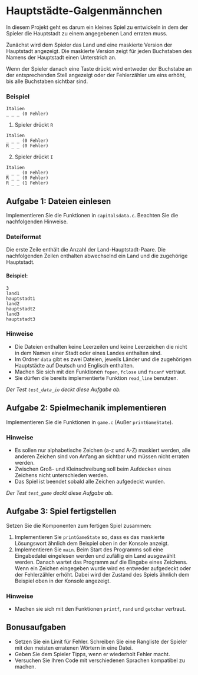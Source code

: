 # Hauptstädte-Galgenmännchen


In diesem Projekt geht es darum ein kleines Spiel zu entwickeln in dem der Spieler die Hauptstadt zu einem angegebenen Land erraten muss.

Zunächst wird dem Spieler das Land und eine maskierte Version der Hauptstadt angezeigt. Die maskierte Version zeigt für jeden Buchstaben des Namens der Hauptstadt einen Unterstrich an.

Wenn der Spieler danach eine Taste drückt wird entweder der Buchstabe an der entsprechenden Stell angezeigt oder der Fehlerzähler um eins erhöht, bis alle Buchstaben sichtbar sind.

### Beispiel

```
Italien
_ _ _ (0 Fehler)
```

1. Spieler drückt `R`
```
Italien
_ _ _ (0 Fehler)
R _ _ (0 Fehler)
```
2. Spieler drückt `I`
```
Italien
_ _ _ (0 Fehler)
R _ _ (0 Fehler)
R _ _ (1 Fehler)
```

## Aufgabe 1: Dateien einlesen

Implementieren Sie die Funktionen in `capitalsdata.c`. Beachten Sie die nachfolgenden Hinweise.

### Dateiformat

Die erste Zeile enthält die Anzahl der Land-Hauptstadt-Paare. Die nachfolgenden Zeilen enthalten abwechselnd ein Land und die zugehörige Hauptstadt.

#### Beispiel:
```
3
land1
hauptstadt1
land2
hauptstadt2
land3
hauptstadt3
```

### Hinweise
- Die Dateien enthalten keine Leerzeilen und keine Leerzeichen die nicht in dem Namen einer Stadt oder eines Landes enthalten sind.
- Im Ordner `data` gibt es zwei Dateien, jeweils Länder und die zugehörigen Hauptstädte auf Deutsch und Englisch enthalten.
- Machen Sie sich mit den Funktionen `fopen`, `fclose` und `fscanf` vertraut.
- Sie dürfen die bereits implementierte Funktion `read_line` benutzen.

*Der Test `test_data_io` deckt diese Aufgabe ab.*

## Aufgabe 2: Spielmechanik implementieren

Implementieren Sie die Funktionen in `game.c` (Außer `printGameState`).

### Hinweise
- Es sollen nur alphabetische Zeichen (a-z und A-Z) maskiert werden, alle anderen Zeichen sind von Anfang an sichtbar und müssen nicht erraten werden.
- Zwischen Groß- und Kleinschreibung soll beim Aufdecken eines Zeichens nicht unterschieden werden.
- Das Spiel ist beendet sobald alle Zeichen aufgedeckt wurden.

*Der Test `test_game` deckt diese Aufgabe ab.*

## Aufgabe 3: Spiel fertigstellen
Setzen Sie die Komponenten zum fertigen Spiel zusammen:

1. Implementieren Sie `printGameState` so, dass es das maskierte Lösungswort ähnlich dem Beispiel oben in der Konsole anzeigt.
2. Implementieren Sie `main`. Beim Start des Programms soll eine Eingabedatei eingelesen werden und zufällig ein Land ausgewählt werden. Danach wartet das Programm auf die Eingabe eines Zeichens. Wenn ein Zeichen eingegeben wurde wird es entweder aufgedeckt oder der Fehlerzähler erhöht. Dabei wird der Zustand des Spiels ähnlich dem Beispiel oben in der Konsole angezeigt.

### Hinweise
- Machen sie sich mit den Funktionen `printf`, `rand` und `getchar` vertraut.

## Bonusaufgaben
- Setzen Sie ein Limit für Fehler. Schreiben Sie eine Rangliste der Spieler mit den meisten erratenen Wörtern in eine Datei.
- Geben Sie dem Spieler Tipps, wenn er wiederholt Fehler macht.
- Versuchen Sie Ihren Code mit verschiedenen Sprachen kompatibel zu machen.
